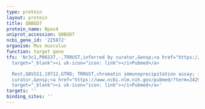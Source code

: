 ```yaml
---
type: protein
layout: protein
title: Q8BGD7
protein_name: Npas4
uniprot_accession: Q8BGD7
ncbi_gene_id: '225872'
organism: Mus musculus
function: target gene
tfs: 'Nr3c1,P06537,-,TRRUST,inferred by curator,&ensp;<a href="https://www.ncbi.nlm.nih.gov/pubmed/?term=23020797%5Buid%5D"
  target="_blank"><i uk-icon="icon: link"></i>Pubmed</a>

  Rest,Q8VIG1,19712,GTRD; TRRUST,chromatin immunoprecipitation assay; inferred by
  curator,&ensp;<a href="https://www.ncbi.nlm.nih.gov/pubmed/?term=24291638%5Buid%5D"
  target="_blank"><i uk-icon="icon: link"></i>Pubmed</a>'
targets: ''
binding_sites: ''
---
```

